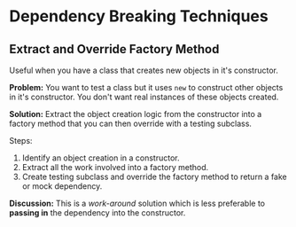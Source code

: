# Dependency Breaking Techniques

## Extract and Override Factory Method

Useful when you have a class that creates new objects in it's constructor. 

**Problem:** You want to test a class but it uses `new` to construct other objects in it's constructor. You don't want real instances of these objects created. 

**Solution:** Extract the object creation logic from the constructor into a factory method that you can then override with a testing subclass. 

Steps:

1. Identify an object creation in a constructor.
2. Extract all the work involved into a factory method.
3. Create testing subclass and override the factory method to return a fake or mock dependency. 

**Discussion:** This is a *work-around* solution which is less preferable to **passing in** the dependency into the constructor. 